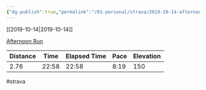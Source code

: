 ```yaml
---
{"dg-publish":true,"permalink":"/01-personal/strava/2019-10-14-afternoon-run/"}
---
```



[[2019-10-14\|2019-10-14]]

[Afternoon Run](https://www.strava.com/activities/2794825229)

| Distance | Time  | Elapsed Time | Pace | Elevation |
| -------- | ----- | ------------ | ---- | --------- |
| 2.76     | 22:58 | 22:58        | 8:19 | 150       |




#strava
